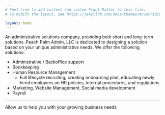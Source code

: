 ```yaml
---
# Feel free to add content and custom Front Matter to this file.
# To modify the layout, see https://jekyllrb.com/docs/themes/#overriding-theme-defaults

layout: home
---
```

An administrative solutions company, providing both short and long-term solutions.
Peach Palm Admin, LLC is dedicated to designing a solution based on your unique administrative needs. 
We offer the following solutions: 

* Administrative / Backoffice support
* Bookkeeping
* Human Resource Management
  - Full lifecycle recruiting, creating onboarding plan, educating newly hired employees on HR policies, internal procedures, and regulations
* Marketing, Website Management, Social media development
* Payroll 
-----------------------------------------------------------------------------

Allow us to help you with your growing business needs
